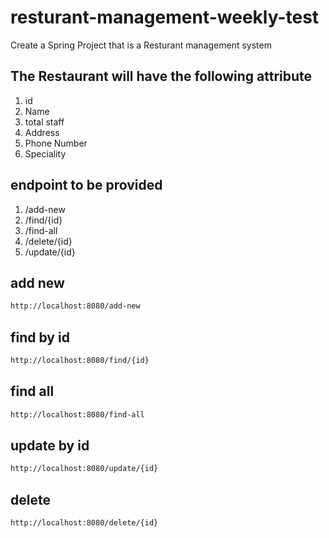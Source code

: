 # resturant-management-weekly-test
Create a Spring Project that is a Resturant management system
## The Restaurant will have the following attribute
1. id
2. Name
3. total staff
4. Address
5. Phone Number
6. Speciality
## endpoint to be provided 
1. /add-new 
2. /find/{id}
3. /find-all
4. /delete/{id}
5. /update/{id}

## add new
```bash
http://localhost:8080/add-new
```

## find by id
```bash
http://localhost:8080/find/{id}
```

## find all
```bash
http://localhost:8080/find-all
```

## update  by id
```bash
http://localhost:8080/update/{id}
```

## delete 
```bash
http://localhost:8080/delete/{id}
```
